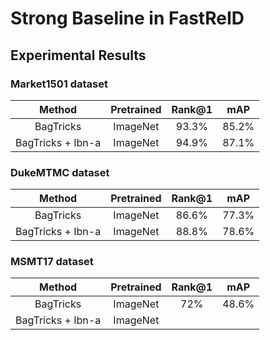 # Strong Baseline in FastReID

## Experimental Results

### Market1501 dataset

| Method | Pretrained | Rank@1 | mAP |
| :---: | :---: | :---: |:---: |
| BagTricks | ImageNet | 93.3% | 85.2% |
| BagTricks + Ibn-a | ImageNet | 94.9% | 87.1% |

### DukeMTMC dataset

| Method | Pretrained | Rank@1 | mAP |
| :---: | :---: | :---: |:---: |
| BagTricks | ImageNet | 86.6% | 77.3% |
| BagTricks + Ibn-a | ImageNet | 88.8% | 78.6% |

### MSMT17 dataset

| Method | Pretrained | Rank@1 | mAP |
| :---: | :---: | :---: |:---: |
| BagTricks | ImageNet | 72% | 48.6% |
| BagTricks + Ibn-a | ImageNet | | |
